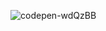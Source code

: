 ![codepen-wdQzBB](https://github.com/JMBoulos12/animejs/assets/65892342/849a2c91-8b58-4e0a-8eb1-95d9938c34cf)
